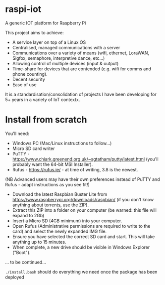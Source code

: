 # raspi-iot
A generic IOT platform for Raspberry Pi

This project aims to achieve:
* A service layer on top of a Linux OS
* Centralised, managed communications with a server
* Communications over a variety of means (wifi, ethernet, LoraWAN, Sigfox, semaphore, interpretive dance, etc...)
* Allowing control of multiple devices (input & output)
* Time-share for devices that are contended (e.g. wifi for comms and phone counting).
* Decent security
* Ease of use

It is a standardisation/consolidation of projects I have been developing for 5+ years in a variety of IoT contextx.

# Install from scratch

You'll need:
* Windows PC (Mac/Linux instructions to follow...)
* Micro SD card writer
* PuTTY - https://www.chiark.greenend.org.uk/~sgtatham/putty/latest.html (you'll probably want the 64-bit MSI Installer).
* Rufus - https://rufus.ie/ - at time of writing, 3.8 is the newest.

(NB Advanced users may have their own preferences instead of PuTTY and Rufus - adapt instructions as you see fit!)

* Download the latest Raspbian Buster Lite from https://www.raspberrypi.org/downloads/raspbian/ (if you don't know anything about torrents, use the ZIP).
* Extract this ZIP into a folder on your computer (be warned: this file will expand to 2Gb)
* Insert a Micro SD (4GB minimum) into your computer.
* Open Rufus (Administrative permissions are required to write to the card) and select the newly expanded IMG file.
* Ensure you have selected the correct SD card and start. This will take anything up to 15 minutes.
* When complete, a new drive should be visible in Windows Explorer ("Boot").

... to be continued...
 
 
 

`./install.bash` should do everything we need once the package has been deployed
